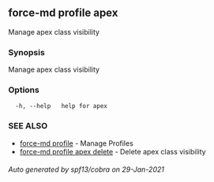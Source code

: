## force-md profile apex

Manage apex class visibility

### Synopsis

Manage apex class visibility

### Options

```
  -h, --help   help for apex
```

### SEE ALSO

* [force-md profile](force-md_profile.md)	 - Manage Profiles
* [force-md profile apex delete](force-md_profile_apex_delete.md)	 - Delete apex class visibility

###### Auto generated by spf13/cobra on 29-Jan-2021
